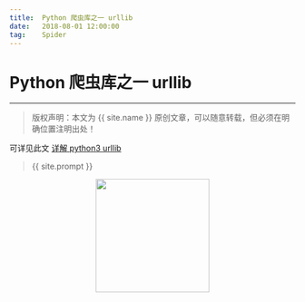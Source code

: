 ```yaml
---             
title:  Python 爬虫库之一 urllib
date:   2018-08-01 12:00:00
tag:    Spider
---
```

# Python 爬虫库之一 urllib

***
> 版权声明：本文为 {{ site.name }} 原创文章，可以随意转载，但必须在明确位置注明出处！

<head><link rel="stylesheet" href="../css/rouge.css"></head>
可详见此文
<a href="https://mp.weixin.qq.com/s/x8IlUOaqd-2F0NQjf_UJXw">详解 python3 urllib</a>


> {{ site.prompt }}

<div  align="center">
<img src="https://rengui520.github.io/images/wechart.jpg" width = "200" height = "200"/>